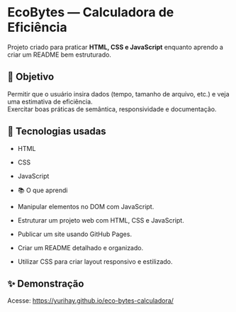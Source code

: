 # EcoBytes — Calculadora de Eficiência

Projeto criado para praticar **HTML, CSS e JavaScript** enquanto aprendo a criar um README bem estruturado.

## 🎯 Objetivo
Permitir que o usuário insira dados (tempo, tamanho de arquivo, etc.) e veja uma estimativa de eficiência.  
Exercitar boas práticas de semântica, responsividade e documentação.

## 🧰 Tecnologias usadas
- HTML
- CSS
- JavaScript

-  📚 O que aprendi
- Manipular elementos no DOM com JavaScript.
- Estruturar um projeto web com HTML, CSS e JavaScript.
- Publicar um site usando GitHub Pages.
- Criar um README detalhado e organizado.
- Utilizar CSS para criar layout responsivo e estilizado.

## ✨ Demonstração
Acesse: https://yurihay.github.io/eco-bytes-calculadora/

